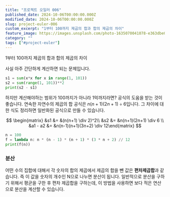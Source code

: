 ```yaml
---
title: "프로젝트 오일러 006"
published_date: 2024-10-06T00:00:00.000Z
modified_date: 2024-10-06T00:00:00.000Z
slug: project-euler-006
custom_excerpt: "1부터 100까지 제곱의 합과 합의 제곱의 차이"
feature_image: https://images.unsplash.com/photo-1635070041078-e363dbe005cb?crop=entropy&cs=tinysrgb&fit=max&fm=jpg&q=80&w=2000
category: ""
tags: ["#project-euler"]
---
```


1부터 100까지 제곱의 합과 합의 제곱의 차이

사실 아주 간단하게 계산하면 되는 문제입니다. 
```python
s1 = sum(x*x for x in range(1, 101))
s2 = sum(range(1, 101))**2
print(s2 - s1)
```

하지만 계산해야하는 범위가 100까지가 아니라 1억까지라면? 공식의 도움을 받는 것이 좋습니다. 연속한 자연수의 제곱의 합 공식은 $n(n+1)(2n+1) \div 6$입니다. 그 차이에 대한 식도 정리하면 일반화된 공식으로 만들 수 있습니다.

$$
\begin{matrix} &s1 &= &(n(n+1) \div 2)^2\\ &s2 &= &n(n+1)(2n+1) \div 6 \\ &a1 - a2 &= &n(n-1)(n+1)(3n+2) \div 12\end{matrix}
$$


```python
n = 100
f = lambda n: n * (n - 1) * (n + 1) * (3 * n + 2) // 12
print(f(n))
```

### 분산

어떤 수의 집합에 대해서 각 숫자의 합의 제곱에서 제곱의 합을 뺀 값은 **편차제곱합**과 같습니다. 즉 이 값을 숫자의 개수인 N으로 나누면 분산이 됩니다. 일반적으로 분산을 구하기 위해서 평균을 구한 후 편차 제곱합을 구하는데, 이 방법을 사용하면 보다 적은 연산으로 분산을 계산할 수 있습니다. 